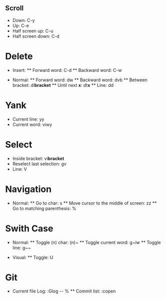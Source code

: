 ## Scroll
* Down:                 C-y
* Up:                   C-e
* Half screen up:       C-u
* Half screen down:     C-d

# Delete
* Insert:
** Forward word:  C-d
** Backward word: C-w

* Normal:
** Forward word:        dw
** Backward word:       dvb
** Between bracket:     di**bracket**
** Until next **x**:    dt**x**
** Line:                dd

# Yank
* Current line:     yy
* Current word:     viwy

# Select
* Inside bracket:           vi**bracket**
* Reselect last selection:  gv
* Line:                     V

# Navigation
* Normal:
** Go to char:                           <leader><leader>s
** Move cursor to the middle of screen:  zz
** Go to matching parenthesis:           %

# Swith Case
* Normal:
** Toggle (n) char:      (n)~
** Toggle current word:  g~iw
** Toggle line:          g~~

* Visual:
** Toggle:  U

# Git
* Current file Log: :Glog -- % 
** Commit list:     :copen

